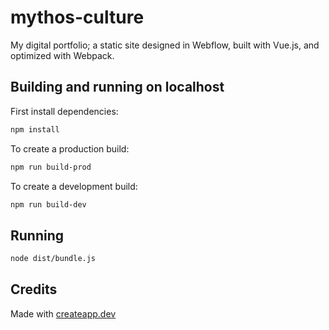 # mythos-culture

My digital portfolio; a static site designed in Webflow, built with Vue.js, and optimized with Webpack.

## Building and running on localhost

First install dependencies:

```sh
npm install
```

To create a production build:

```sh
npm run build-prod
```

To create a development build:

```sh
npm run build-dev
```

## Running

```sh
node dist/bundle.js
```

## Credits

Made with [createapp.dev](https://createapp.dev/)
